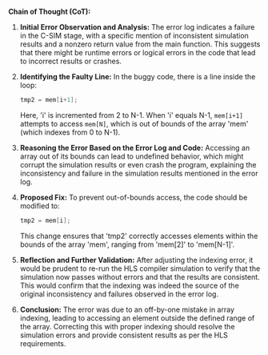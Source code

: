 **Chain of Thought (CoT):**

1. **Initial Error Observation and Analysis:** 
   The error log indicates a failure in the C-SIM stage, with a specific mention of inconsistent simulation results and a nonzero return value from the main function. This suggests that there might be runtime errors or logical errors in the code that lead to incorrect results or crashes.

2. **Identifying the Faulty Line:**
   In the buggy code, there is a line inside the loop:
   ```cpp
   tmp2 = mem[i+1];
   ```
   Here, 'i' is incremented from 2 to N-1. When 'i' equals N-1, `mem[i+1]` attempts to access `mem[N]`, which is out of bounds of the array 'mem' (which indexes from 0 to N-1).

3. **Reasoning the Error Based on the Error Log and Code:**
   Accessing an array out of its bounds can lead to undefined behavior, which might corrupt the simulation results or even crash the program, explaining the inconsistency and failure in the simulation results mentioned in the error log.

4. **Proposed Fix:**
   To prevent out-of-bounds access, the code should be modified to:
   ```cpp
   tmp2 = mem[i];
   ```
   This change ensures that 'tmp2' correctly accesses elements within the bounds of the array 'mem', ranging from 'mem[2]' to 'mem[N-1]'. 

5. **Reflection and Further Validation:**
   After adjusting the indexing error, it would be prudent to re-run the HLS compiler simulation to verify that the simulation now passes without errors and that the results are consistent. This would confirm that the indexing was indeed the source of the original inconsistency and failures observed in the error log.

6. **Conclusion:**
   The error was due to an off-by-one mistake in array indexing, leading to accessing an element outside the defined range of the array. Correcting this with proper indexing should resolve the simulation errors and provide consistent results as per the HLS requirements.